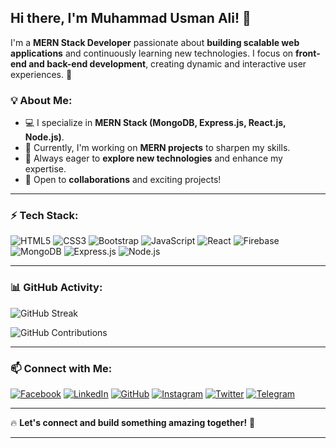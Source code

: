 ## Hi there, I'm Muhammad Usman Ali! 👋

I'm a **MERN Stack Developer** passionate about **building scalable web applications** and continuously learning new technologies. I focus on **front-end and back-end development**, creating dynamic and interactive user experiences. 🚀

### 💡 About Me:
- 💻 I specialize in **MERN Stack (MongoDB, Express.js, React.js, Node.js)**.
- 🔭 Currently, I'm working on **MERN projects** to sharpen my skills.
- 🌱 Always eager to **explore new technologies** and enhance my expertise.
- 👯 Open to **collaborations** and exciting projects!

---

### ⚡ Tech Stack:

![HTML5](https://img.shields.io/badge/HTML5-%23E34F26.svg?style=for-the-badge&logo=html5&logoColor=white)
![CSS3](https://img.shields.io/badge/CSS3-%231572B6.svg?style=for-the-badge&logo=css3&logoColor=white)
![Bootstrap](https://img.shields.io/badge/Bootstrap-%237952B3.svg?style=for-the-badge&logo=bootstrap&logoColor=white)
![JavaScript](https://img.shields.io/badge/JavaScript-%23F7DF1E.svg?style=for-the-badge&logo=javascript&logoColor=black)
![React](https://img.shields.io/badge/React-%2361DAFB.svg?style=for-the-badge&logo=react&logoColor=black)
![Firebase](https://img.shields.io/badge/Firebase-%23FFCA28.svg?style=for-the-badge&logo=firebase&logoColor=black)
![MongoDB](https://img.shields.io/badge/MongoDB-%2347A248.svg?style=for-the-badge&logo=mongodb&logoColor=white)
![Express.js](https://img.shields.io/badge/Express.js-%23000000.svg?style=for-the-badge&logo=express&logoColor=white)
![Node.js](https://img.shields.io/badge/Node.js-%23339933.svg?style=for-the-badge&logo=node.js&logoColor=white)

---

### 📊 GitHub Activity:


<!--![GitHub Contributions](https://github-readme-activity-graph.vercel.app/graph?username=Usman-PGMR&theme=react-dark)-->

![GitHub Streak](https://github-readme-streak-stats.herokuapp.com/?user=Usman-PGMR)

![GitHub Contributions](https://komarev.com/ghpvc/?username=Usman-PGMR)

---



### 📫 Connect with Me:

[![Facebook](https://img.shields.io/badge/Facebook-%231877F2.svg?style=for-the-badge&logo=facebook&logoColor=white)](https://www.facebook.com/usmanpgmr/)
[![LinkedIn](https://img.shields.io/badge/LinkedIn-%230077B5.svg?style=for-the-badge&logo=linkedin&logoColor=white)](https://www.linkedin.com/in/usman-pgmr/)
[![GitHub](https://img.shields.io/badge/GitHub-%23181717.svg?style=for-the-badge&logo=github&logoColor=white)](https://github.com/usman-pgmr)
[![Instagram](https://img.shields.io/badge/Instagram-%23E4405F.svg?style=for-the-badge&logo=instagram&logoColor=white)](https://www.instagram.com/usmanpgmr/)
[![Twitter](https://img.shields.io/badge/Twitter-%231DA1F2.svg?style=for-the-badge&logo=twitter&logoColor=white)](https://twitter.com/usmanpgmr)
[![Telegram](https://img.shields.io/badge/Telegram-%2326A5E4.svg?style=for-the-badge&logo=telegram&logoColor=white)](#)

---

🔥 **Let's connect and build something amazing together!** 🚀

---


